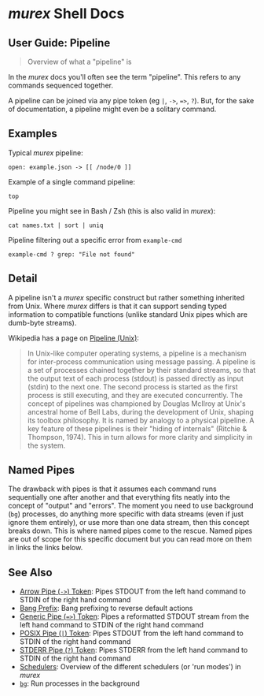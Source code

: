 # _murex_ Shell Docs

## User Guide: Pipeline

> Overview of what a "pipeline" is

In the _murex_ docs you'll often see the term "pipeline". This refers to any
commands sequenced together.

A pipeline can be joined via any pipe token (eg `|`, `->`, `=>`, `?`). But,
for the sake of documentation, a pipeline might even be a solitary command.

## Examples

Typical _murex_ pipeline:

    open: example.json -> [[ /node/0 ]]
    
Example of a single command pipeline:

    top
    
Pipeline you might see in Bash / Zsh (this is also valid in _murex_):

    cat names.txt | sort | uniq
    
Pipeline filtering out a specific error from `example-cmd`

    example-cmd ? grep: "File not found"
    
## Detail

A pipeline isn't a _murex_ specific construct but rather something inherited
from Unix. Where _murex_ differs is that it can support sending typed
information to compatible functions (unlike standard Unix pipes which are
dumb-byte streams).

Wikipedia has a page on [Pipeline (Unix)](https://en.wikipedia.org/wiki/Pipeline_(Unix)):

> In Unix-like computer operating systems, a pipeline is a mechanism for
> inter-process communication using message passing. A pipeline is a set of
> processes chained together by their standard streams, so that the output
> text of each process (stdout) is passed directly as input (stdin) to the
> next one. The second process is started as the first process is still
> executing, and they are executed concurrently. The concept of pipelines was
> championed by Douglas McIlroy at Unix's ancestral home of Bell Labs, during
> the development of Unix, shaping its toolbox philosophy. It is named by
> analogy to a physical pipeline. A key feature of these pipelines is their
> "hiding of internals" (Ritchie & Thompson, 1974). This in turn allows for
> more clarity and simplicity in the system. 

## Named Pipes

The drawback with pipes is that it assumes each command runs sequentially one
after another and that everything fits neatly into the concept of "output" and
"errors". The moment you need to use background (`bg`) processes, do anything
more specific with data streams (even if just ignore them entirely), or use
more than one data stream, then this concept breaks down. This is where named
pipes come to the rescue. Named pipes are out of scope for this specific
document but you can read more on them in links the links below.

## See Also

* [Arrow Pipe (`->`) Token](../parser/pipe-arrow.md):
  Pipes STDOUT from the left hand command to STDIN of the right hand command
* [Bang Prefix](../user-guide/bang-prefix.md):
  Bang prefixing to reverse default actions
* [Generic Pipe (`=>`) Token](../parser/pipe-generic.md):
  Pipes a reformatted STDOUT stream from the left hand command to STDIN of the right hand command
* [POSIX Pipe (`|`) Token](../parser/pipe-posix.md):
  Pipes STDOUT from the left hand command to STDIN of the right hand command
* [STDERR Pipe (`?`) Token](../parser/pipe-err.md):
  Pipes STDERR from the left hand command to STDIN of the right hand command
* [Schedulers](../user-guide/schedulers.md):
  Overview of the different schedulers (or 'run modes') in _murex_
* [`bg`](../commands/bg.md):
  Run processes in the background